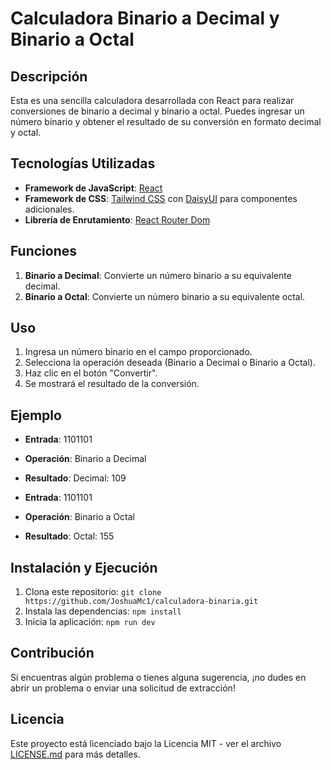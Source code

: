 # Calculadora Binario a Decimal y Binario a Octal

## Descripción

Esta es una sencilla calculadora desarrollada con React para realizar conversiones de binario a decimal y binario a octal. Puedes ingresar un número binario y obtener el resultado de su conversión en formato decimal y octal.

## Tecnologías Utilizadas

- **Framework de JavaScript**: [React](https://reactjs.org/)
- **Framework de CSS**: [Tailwind CSS](https://tailwindcss.com/) con [DaisyUI](https://daisyui.com/) para componentes adicionales.
- **Librería de Enrutamiento**: [React Router Dom](https://reactrouter.com/)

## Funciones

1. **Binario a Decimal**: Convierte un número binario a su equivalente decimal.
2. **Binario a Octal**: Convierte un número binario a su equivalente octal.

## Uso

1. Ingresa un número binario en el campo proporcionado.
2. Selecciona la operación deseada (Binario a Decimal o Binario a Octal).
3. Haz clic en el botón "Convertir".
4. Se mostrará el resultado de la conversión.

## Ejemplo

- **Entrada**: 1101101
- **Operación**: Binario a Decimal
- **Resultado**: Decimal: 109

- **Entrada**: 1101101
- **Operación**: Binario a Octal
- **Resultado**: Octal: 155

## Instalación y Ejecución

1. Clona este repositorio: `git clone https://github.com/JoshuaMc1/calculadora-binaria.git`
2. Instala las dependencias: `npm install`
3. Inicia la aplicación: `npm run dev`

## Contribución

Si encuentras algún problema o tienes alguna sugerencia, ¡no dudes en abrir un problema o enviar una solicitud de extracción!

## Licencia

Este proyecto está licenciado bajo la Licencia MIT - ver el archivo [LICENSE.md](LICENSE) para más detalles.
